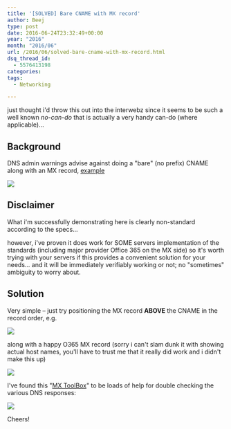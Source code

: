 ```yaml
---
title: '[SOLVED] Bare CNAME with MX record'
author: Beej
type: post
date: 2016-06-24T23:32:49+00:00
year: "2016"
month: "2016/06"
url: /2016/06/solved-bare-cname-with-mx-record.html
dsq_thread_id:
  - 5576413198
categories:
tags:
  - Networking

---
```

just thought i'd throw this out into the interwebz since it seems to be such a well known _no-can-do_ that is actually a very handy can-do (where applicable)...

## Background

DNS admin warnings advise against doing a "bare" (no prefix) CNAME along with an MX record, [example][1]
  
![][2]

## Disclaimer

What i'm successfully demonstrating here is <span class="hl">clearly non-standard according to the specs</span>...
  
however, i've proven it does work for SOME servers implementation of the standards (including major provider Office 365 on the MX side) so it's worth trying with your servers if this provides a convenient solution for your needs... and it will be immediately verifiably working or not; no "sometimes" ambiguity to worry about.

## Solution

Very simple &#8211; just try <span class="hl">positioning the MX record <strong>ABOVE</strong> the CNAME in the record order</span>, e.g.
  
![][3]

along with a happy O365 MX record (sorry i can't slam dunk it with showing actual host names, you'll have to trust me that it really did work and i didn't make this up)
  
![][4]

I've found this "[MX ToolBox][5]" to be loads of help for double checking the various DNS responses:
  
[![][6]][5]

Cheers!

 [1]: https://serverfault.com/questions/91712/dns-using-cnames-breaks-mx-records
 [2]: https://4.bp.blogspot.com/-EX8xIk73SrQ/V23CuW3XcuI/AAAAAAAAUf8/Slmk0rcv_BUdDaNdXuL5D2q3zbjjDNzMgCLcB/s1600/Snap6.png
 [3]: https://3.bp.blogspot.com/-IhItJNP5Bbo/V23AogkK4GI/AAAAAAAAUfk/1jjN9V6i3HcETzDgT_K3CNxFP5ckwrxYQCLcB/s1600/Snap10.png
 [4]: https://4.bp.blogspot.com/-V-NtQcXicxI/V23BwygW8RI/AAAAAAAAUfw/GX8FW1u0kjEcO_i9L4RY6tZj_5oNgjzvACLcB/s1600/Snap13.png
 [5]: https://mxtoolbox.com/SuperTool.aspx
 [6]: https://4.bp.blogspot.com/-xvnPFf21yds/V23EHlqRblI/AAAAAAAAUgI/gpln4Q-0mpAiAh8pRsU9nXx5i-Dl9liNACLcB/s1600/Snap14.png